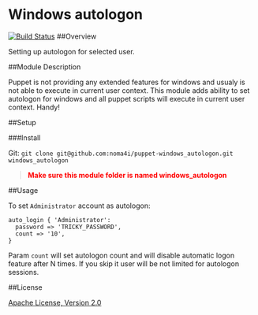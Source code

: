 # Windows autologon

[![Build Status](https://travis-ci.org/noma4i/puppet-windows_autologon.png?branch=master)](https://travis-ci.org/noma4i/puppet-windows_autologon)
##Overview

Setting up autologon for selected user.

##Module Description

Puppet is not providing any extended features for windows and usualy is not able to execute in current user context. This module adds ability to set autologon
 for windows and all puppet scripts will execute in current user context. Handy!

##Setup

###Install

Git: `git clone git@github.com:noma4i/puppet-windows_autologon.git windows_autologon`
> <font color='red'>**Make sure this module folder is named windows_autologon**</font>

##Usage

To set `Administrator` account as autologon:

    auto_login { 'Administrator':
      password => 'TRICKY_PASSWORD',
      count => '10',
    }


Param `count` will set autologon count and will disable automatic logon feature after N times. If you skip it user will be not limited for autologon sessions.

##License

[Apache License, Version 2.0](http://www.apache.org/licenses/LICENSE-2.0.html)


